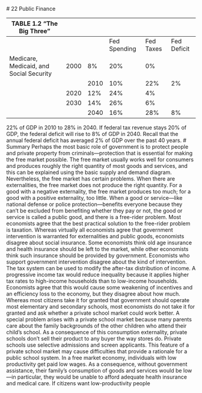 \# 22 Public Finance

| TABLE 1.2 “The Big Three”               |      |      |              |           |             |
| --------------------------------------- | ---- | ---- | ------------ | --------- | ----------- |
|                                         |      |      | Fed Spending | Fed Taxes | Fed Deficit |
| Medicare, Medicaid, and Social Security | 2000 | 8%   | 20%          | 0%        |             |
|                                         |      | 2010 | 10%          | 22%       | 2%          |
|                                         | 2020 | 12%  | 24%          | 4%        |             |
|                                         | 2030 | 14%  | 26%          | 6%        |             |
|                                         |      | 2040 | 16%          | 28%       | 8%          |

22% of GDP in 2010 to 28% in 2040. If federal tax revenue stays 20% of GDP, the federal deficit will rise to 8% of GDP in 2040. Recall that the annual federal deficit has averaged 2% of GDP over the past 40 years. # Summary Perhaps the most basic role of government is to protect people and private property from criminals—protection that is essential for making the free market possible. The free market usually works well for consumers and produces roughly the right quantity of most goods and services, and this can be explained using the basic supply and demand diagram. Nevertheless, the free market has certain problems. When there are externalities, the free market does not produce the right quantity. For a good with a negative externality, the free market produces too much; for a good with a positive externality, too little. When a good or service—like national defense or police protection—benefits everyone because they can’t be excluded from benefiting whether they pay or not, the good or service is called a public good, and there is a free-rider problem. Most economists agree that the best practical solution to the free-rider problem is taxation. Whereas virtually all economists agree that government intervention is warranted for externalities and public goods, economists disagree about social insurance. Some economists think old age insurance and health insurance should be left to the market, while other economists think such insurance should be provided by government. Economists who support government intervention disagree about the kind of intervention. The tax system can be used to modify the after-tax distribution of income. A progressive income tax would reduce inequality because it applies higher tax rates to high-income households than to low-income households. Economists agree that this would cause some weakening of incentives and an efficiency loss to the economy, but they disagree about how much. Whereas most citizens take it for granted that government should operate most elementary and secondary schools, most economists do not take it for granted and ask whether a private school market could work better. A special problem arises with a private school market because many parents care about the family backgrounds of the other children who attend their child’s school. As a consequence of this consumption externality, private schools don’t sell their product to any buyer the way stores do. Private schools use selective admissions and screen applicants. This feature of a private school market may cause difficulties that provide a rationale for a public school system. In a free market economy, individuals with low productivity get paid low wages. As a consequence, without government assistance, their family’s consumption of goods and services would be low—in particular, they would be unable to afford adequate health insurance and medical care. If citizens want low-productivity people